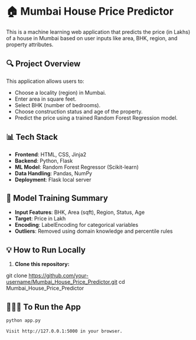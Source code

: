 # 🏠 Mumbai House Price Predictor

This is a machine learning web application that predicts the price (in Lakhs) of a house in Mumbai based on user inputs like area, BHK, region, and property attributes.

## 🔍 Project Overview

This application allows users to:
- Choose a locality (region) in Mumbai.
- Enter area in square feet.
- Select BHK (number of bedrooms).
- Choose construction status and age of the property.
- Predict the price using a trained Random Forest Regression model.

## 📊 Tech Stack

- **Frontend**: HTML, CSS, Jinja2
- **Backend**: Python, Flask
- **ML Model**: Random Forest Regressor (Scikit-learn)
- **Data Handling**: Pandas, NumPy
- **Deployment**: Flask local server


## 🧠 Model Training Summary

- **Input Features**: BHK, Area (sqft), Region, Status, Age
- **Target**: Price in Lakh
- **Encoding**: LabelEncoding for categorical variables
- **Outliers**: Removed using domain knowledge and percentile rules

## 💡 How to Run Locally

1. **Clone this repository:**

git clone https://github.com/your-username/Mumbai_House_Price_Predictor.git
cd Mumbai_House_Price_Predictor

## 🏃🏽‍♂️ To Run the App
```bash
python app.py

Visit http://127.0.0.1:5000 in your browser.

